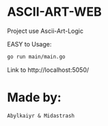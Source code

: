 # ASCII-ART-WEB
Project use Ascii-Art-Logic

EASY to Usage:

```bash
go run main/main.go
```



Link to http://localhost:5050/

# Made by:
    Abylkaiyr & Midastrash
